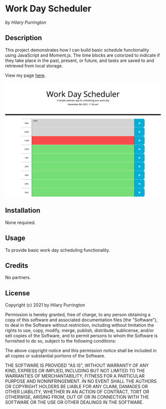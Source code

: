 
# Work Day Scheduler
*by Hilary Purrington*


## **Description**
This project demonstrates how I can build basic schedule functionality using JavaScript and Moment.js. The time blocks are colorized to indicate if they take place in the past, present, or future, and tasks are saved to and retrieved from local storage.

View my page [here](https://hpurring.github.io/work-day-scheduler/).


![landing page screenshot](assets/work-day-scheduler-screenshot.png) 

## **Installation**
None required.

## **Usage**
To provide basic work day scheduling functionality.

## **Credits**
No partners.

## **License**

Copyright (c) 2021 by Hilary Purrington

Permission is hereby granted, free of charge, to any person obtaining a copy
of this software and associated documentation files (the "Software"), to deal
in the Software without restriction, including without limitation the rights
to use, copy, modify, merge, publish, distribute, sublicense, and/or sell
copies of the Software, and to permit persons to whom the Software is
furnished to do so, subject to the following conditions:

The above copyright notice and this permission notice shall be included in all
copies or substantial portions of the Software.

THE SOFTWARE IS PROVIDED "AS IS", WITHOUT WARRANTY OF ANY KIND, EXPRESS OR
IMPLIED, INCLUDING BUT NOT LIMITED TO THE WARRANTIES OF MERCHANTABILITY,
FITNESS FOR A PARTICULAR PURPOSE AND NONINFRINGEMENT. IN NO EVENT SHALL THE
AUTHORS OR COPYRIGHT HOLDERS BE LIABLE FOR ANY CLAIM, DAMAGES OR OTHER
LIABILITY, WHETHER IN AN ACTION OF CONTRACT, TORT OR OTHERWISE, ARISING FROM,
OUT OF OR IN CONNECTION WITH THE SOFTWARE OR THE USE OR OTHER DEALINGS IN THE
SOFTWARE.